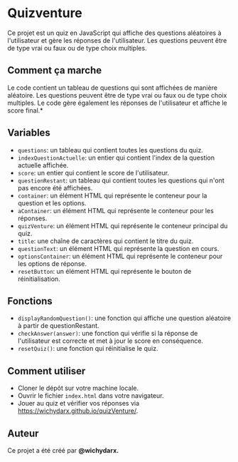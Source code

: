 ﻿
# Quizventure

Ce projet est un quiz en JavaScript qui affiche des questions aléatoires à l'utilisateur et gère les réponses de l'utilisateur. Les questions peuvent être de type vrai ou faux ou de type choix multiples.

## Comment ça marche

Le code contient un tableau de questions qui sont affichées de manière aléatoire. Les questions peuvent être de type vrai ou faux ou de type choix multiples. Le code gère également les réponses de l'utilisateur et affiche le score final.*


## Variables

-   `questions`: un tableau qui contient toutes les questions du quiz.
-   `indexQuestionActuelle`: un entier qui contient l'index de la question actuelle affichée.
-   `score`: un entier qui contient le score de l'utilisateur.
-   `questionRestant`: un tableau qui contient toutes les questions qui n'ont pas encore été affichées.
-   `container`: un élément HTML qui représente le conteneur pour la question et les options.
-   `aContainer`: un élément HTML qui représente le conteneur pour les réponses.
-   `quizVenture`: un élément HTML qui représente le conteneur principal du quiz.
-   `title`: une chaîne de caractères qui contient le titre du quiz.
-   `questionText`: un élément HTML qui représente la question en cours.
-   `optionsContainer`: un élément HTML qui représente le conteneur pour les options de réponse.
-   `resetButton`: un élément HTML qui représente le bouton de réinitialisation.


## Fonctions

-   `displayRandomQuestion()`: une fonction qui affiche une question aléatoire à partir de questionRestant.
-   `checkAnswer(answer)`: une fonction qui vérifie si la réponse de l'utilisateur est correcte et met à jour le score en conséquence.
-   `resetQuiz()`: une fonction qui réinitialise le quiz.


## Comment utiliser

-   Cloner le dépôt sur votre machine locale.
-   Ouvrir le fichier `index.html` dans votre navigateur.
-   Jouer au quiz et vérifier vos réponses via https://wichydarx.github.io/quizVenture/.

## Auteur

 Ce projet a été créé par **@wichydarx.**
